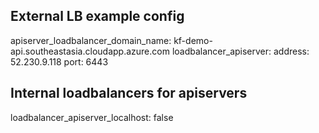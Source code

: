 ## External LB example config
apiserver_loadbalancer_domain_name: kf-demo-api.southeastasia.cloudapp.azure.com
loadbalancer_apiserver:
  address: 52.230.9.118
  port: 6443

## Internal loadbalancers for apiservers
loadbalancer_apiserver_localhost: false
